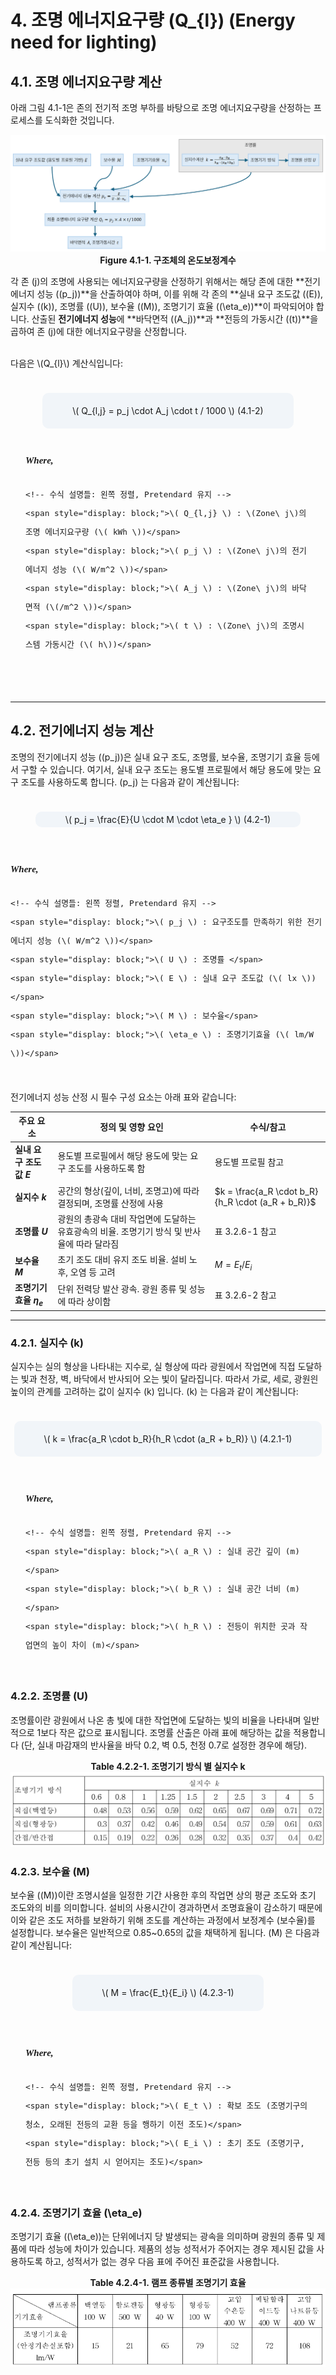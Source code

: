 # 4. 조명 에너지요구량  \(Q_{l}\) (Energy need for lighting) 
## 4.1. 조명 에너지요구량 계산

아래 그림 4.1-1은 존의 전기적 조명 부하를 바탕으로 조명 에너지요구량을 산정하는 프로세스를 도식화한 것입니다.   

<center>
  <img src="../../_images/4.1_1.png" alt="lighting energy demand calculation process" style="max-width: 100%;">
  <div><strong>Figure 4.1-1. 구조체의 온도보정계수</strong></div>
</center>

   
각 존 \(j\)의 조명에 사용되는 에너지요구량을 산정하기 위해서는 해당 존에 대한 **전기에너지 성능 (\(p_j\))**을 산출하여야 하며, 이를 위해 각 존의 **실내 요구 조도값 (\(E\)), 실지수 (\(k\)), 조명률 (\(U\)), 보수율 (\(M\)), 조명기기 효율 (\(\eta_e\))**이 파악되어야 합니다. 산출된 **전기에너지 성능**에 **바닥면적 (\(A_j\))**과 **전등의 가동시간 (\(t\))**을 곱하여 존 \(j\)에 대한 에너지요구량을 산정합니다. 

<br>
다음은 \(Q_{l}\) 계산식입니다:  

<div style="text-align: center; margin-top: 24px; margin-bottom: 8px;">
  <div style="
    display: inline-block;
    background-color: #F1F5F9;
    border-radius: 10px;
    padding: 16px 48px;
    line-height: 1.8;
    margin-top: 1em;
    margin-bottom: 2em;
  ">
 \( Q_{l,j} = p_j \cdot A_j \cdot t / 1000 \) <span class="eq-number">(4.1-2)</span>
  </div>
</div>

<!-- ✅ Where 이하: 완전히 별도의 블록으로 분리 -->
<div style="
  display: flex;
  justify-content: center;
  font-family: Pretendard, sans-serif;
  font-size: 15px;
  margin-top: 0px;
">
  <div style="
    text-align: left;
    line-height: 2;
    padding: 0px 24px;
    border-radius: 0px;
  ">
    <!-- Where 텍스트: 독립적, 굵고 이탤릭 -->
    <div style="
      font-style: italic;
      font-weight: bold;
      font-family: 'Times New Roman', 'Cambria Math', serif;
      margin-bottom: 24px;
    ">
      Where,
    </div>

    <!-- 수식 설명들: 왼쪽 정렬, Pretendard 유지 -->
    <span style="display: block;">\( Q_{l,j} \) : \(Zone\ j\)의 조명 에너지요구량 (\( kWh \))</span>
    <span style="display: block;">\( p_j \) : \(Zone\ j\)의 전기에너지 성능 (\( W/m^2 \))</span>
    <span style="display: block;">\( A_j \) : \(Zone\ j\)의 바닥 면적 (\(/m^2 \))</span>
    <span style="display: block;">\( t \) : \(Zone\ j\)의 조명시스템 가동시간 (\( h\))</span>
  </div>
</div>

<br>

&nbsp;<br>

---

## 4.2. 전기에너지 성능 계산

조명의 전기에너지 성능 (\(p_j\))은 실내 요구 조도, 조명률, 보수율, 조명기기 효율 등에서 구할 수 있습니다. 여기서, 실내 요구 조도는 용도별 프로필에서 해당 용도에 맞는 요구 조도를 사용하도록 합니다. 
\(p_j\) 는 다음과 같이 계산됩니다:  

<div style="text-align: center; margin-top: 24px; margin-bottom: 8px;">
  <div style="
    display: inline-block;
    background-color: #F1F5F9;
    border-radius: 10px;
    padding: 0px 48px;
    line-height: 1.8;
    margin-top: 1em;
    margin-bottom: 2em;
  ">
 \( p_j = \frac{E}{U \cdot M \cdot \eta_e } \) <span class="eq-number">(4.2-1)</span>
  </div>
</div>

<!-- ✅ Where 이하: 완전히 별도의 블록으로 분리 -->
<div style="
  display: flex;
  justify-content: center;
  font-family: Pretendard, sans-serif;
  font-size: 15px;
  margin-top: 0px;
">
  <div style="
    text-align: left;
    line-height: 2;
    padding: 16px 0px;
    border-radius: 0px;
  ">
    <!-- Where 텍스트: 독립적, 굵고 이탤릭 -->
    <div style="
      font-style: italic;
      font-weight: bold;
      font-family: 'Times New Roman', 'Cambria Math', serif;
      margin-bottom: 24px;
    ">
      Where,
    </div>

    <!-- 수식 설명들: 왼쪽 정렬, Pretendard 유지 -->
    <span style="display: block;">\( p_j \) : 요구조도를 만족하기 위한 전기에너지 성능 (\( W/m^2 \))</span>
    <span style="display: block;">\( U \) : 조명률 </span>
    <span style="display: block;">\( E \) : 실내 요구 조도값 (\( lx \))</span>
    <span style="display: block;">\( M \) : 보수율</span>
    <span style="display: block;">\( \eta_e \) : 조명기기효율 (\( lm/W \))</span>
  </div>
</div>

전기에너지 성능 산정 시 필수 구성 요소는 아래 표와 같습니다: 


| 주요 요소                   | 정의 및 영향 요인                 | 수식/참고                                             |
| -------------------- | ------------------------ | ------------------------------------------------- |
| **실내 요구 조도값 $E$** | 용도별 프로필에서 해당 용도에 맞는 요구 조도를 사용하도록 함 | 용도별 프로필 참고
| **실지수 $k$**          | 공간의 형상(깊이, 너비, 조명고)에 따라 결정되며, 조명률 산정에 사용     | $k = \frac{a_R \cdot b_R}{h_R \cdot (a_R + b_R)}$ |
| **조명률 $U$**          | 광원의 총광속 대비 작업면에 도달하는 유효광속의 비율. 조명기기 방식 및 반사율에 따라 달라짐 | 표 3.2.6-1 참고                                      |
| **보수율 $M$**          | 초기 조도 대비 유지 조도 비율. 설비 노후, 오염 등 고려            | $M = E_t / E_i$                                   |
| **조명기기 효율 $\eta_e$** | 단위 전력당 발산 광속. 광원 종류 및 성능에 따라 상이함           | 표 3.2.6-2 참고                                      |


---

### 4.2.1. 실지수 \(k\)

실지수는 실의 형상을 나타내는 지수로, 실 형상에 따라 광원에서 작업면에 직접 도달하는 빛과 천장, 벽, 바닥에서 반사되어 오는 빛이 달라집니다. 따라서 가로, 세로, 광원읜 높이의 관계를 고려하는 값이 실지수 \(k\) 입니다. \(k\) 는 다음과 같이 계산됩니다:  

<div style="text-align: center; margin-top: 24px; margin-bottom: 8px;">
  <div style="
    display: inline-block;
    background-color: #F1F5F9;
    border-radius: 10px;
    padding: 16px 48px;
    line-height: 1.8;
    margin-top: 1em;
    margin-bottom: 2em;
  ">
 \( k = \frac{a_R \cdot b_R}{h_R \cdot (a_R + b_R)} \) <span class="eq-number">(4.2.1-1)</span>
  </div>
</div>

<!-- ✅ Where 이하: 완전히 별도의 블록으로 분리 -->
<div style="
  display: flex;
  justify-content: center;
  font-family: Pretendard, sans-serif;
  font-size: 15px;
  margin-top: 0px;
">
  <div style="
    text-align: left;
    line-height: 2;
    padding: 16px 24px;
    border-radius: 0px;
  ">
    <!-- Where 텍스트: 독립적, 굵고 이탤릭 -->
    <div style="
      font-style: italic;
      font-weight: bold;
      font-family: 'Times New Roman', 'Cambria Math', serif;
      margin-bottom: 24px;
    ">
      Where,
    </div>

    <!-- 수식 설명들: 왼쪽 정렬, Pretendard 유지 -->
    <span style="display: block;">\( a_R \) : 실내 공간 깊이 (m)</span>
    <span style="display: block;">\( b_R \) : 실내 공간 너비 (m)</span>
    <span style="display: block;">\( h_R \) : 전등이 위치한 곳과 작업면의 높이 차이 (m)</span>
  </div>
</div>

### 4.2.2. 조명률 \(U\)

조명률이란 광원에서 나온 총 빛에 대한 작업면에 도달하는 빛의 비율을 나타내며 일반적으로 1보다 작은 값으로 표시됩니다. 조명률 산출은 아래 표에 해당하는 값을 적용합니다 (단, 실내 마감재의 반사율을 바닥 0.2, 벽 0.5, 천정 0.7로 설정한 경우에 해당). 

<center>
    <div><strong>Table 4.2.2-1. 조명기기 방식 별 실지수 k</strong></div>
    <img src="../../_tables/4.2.2_1.png" style="max-width: 100%;" alt="배관망에 대한 표준값">
</center>

### 4.2.3. 보수율 \(M\)

보수율 (\(M\))이란 조명시설을 일정한 기간 사용한 후의 작업면 상의 평균 조도와 초기 조도와의 비를 의미합니다. 설비의 사용시간이 경과하면서 조명효율이 감소하기 때문에 이와 같은 조도 저하를 보완하기 위해 조도를 계산하는 과정에서 보정계수 (보수율)를 설정합니다. 보수율은 일반적으로 0.85~0.65의 값을 채택하게 됩니다. \(M\) 은 다음과 같이 계산됩니다:

<div style="text-align: center; margin-top: 24px; margin-bottom: 8px;">
  <div style="
    display: inline-block;
    background-color: #F1F5F9;
    border-radius: 10px;
    padding: 16px 48px;
    line-height: 1.8;
    margin-top: 1em;
    margin-bottom: 2em;
  ">
 \( M = \frac{E_t}{E_i} \) <span class="eq-number">(4.2.3-1)</span>
  </div>
</div>

<!-- ✅ Where 이하: 완전히 별도의 블록으로 분리 -->
<div style="
  display: flex;
  justify-content: center;
  font-family: Pretendard, sans-serif;
  font-size: 15px;
  margin-top: 0px;
">
  <div style="
    text-align: left;
    line-height: 2;
    padding: 16px 24px;
    border-radius: 0px;
  ">
    <!-- Where 텍스트: 독립적, 굵고 이탤릭 -->
    <div style="
      font-style: italic;
      font-weight: bold;
      font-family: 'Times New Roman', 'Cambria Math', serif;
      margin-bottom: 24px;
    ">
      Where,
    </div>

    <!-- 수식 설명들: 왼쪽 정렬, Pretendard 유지 -->
    <span style="display: block;">\( E_t \) : 확보 조도 (조명기구의 청소, 오래된 전등의 교환 등을 행하기 이전 조도)</span>
    <span style="display: block;">\( E_i \) : 초기 조도 (조명기구, 전등 등의 초기 설치 시 얻어지는 조도)</span>
  </div>
</div>

### 4.2.4. 조명기기 효율 \(\eta_e\)

조명기기 효율 (\(\eta_e\))는 단위에너지 당 발생되는 광속을 의미하며 광원의 종류 및 제품에 따라 성능에 차이가 있습니다. 제품의 성능 성적서가 주어지는 경우 제시된 값을 사용하도록 하고, 성적서가 없는 경우 다음 표에 주어진 표준값을 사용합니다. 

<center>
    <div><strong>Table 4.2.4-1. 램프 종류별 조명기기 효율</strong></div>
    <img src="../../_tables/4.2.4_1.png" style="max-width: 100%;" alt="배관망에 대한 표준값">
</center>